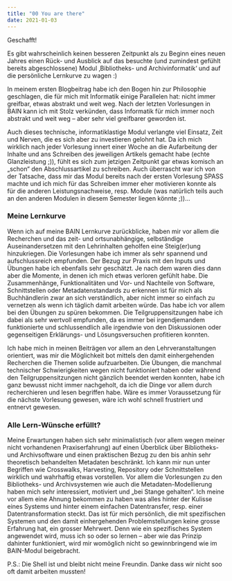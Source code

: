 ```yaml
---
title: "00 You are there"
date: 2021-01-03
---
```

Geschafft!

Es gibt wahrscheinlich keinen besseren Zeitpunkt als zu Beginn eines neuen Jahres einen Rück- und Ausblick auf das besuchte (und zumindest gefühlt bereits abgeschlossene) Modul ‚Bibliotheks- und Archivinformatik‘ und auf die persönliche Lernkurve zu wagen :)

In meinem ersten Blogbeitrag habe ich den Bogen hin zur Philosophie geschlagen, die für mich mit Informatik einige Parallelen hat: nicht immer greifbar, etwas abstrakt und weit weg. Nach der letzten Vorlesungen in BAIN kann ich mit Stolz verkünden, dass Informatik für mich immer noch abstrakt und weit weg – aber sehr viel greifbarer geworden ist. 

Auch dieses technische, informatiklastige Modul verlangte viel Einsatz, Zeit und Nerven, die es sich aber zu investieren gelohnt hat. Da ich mich wirklich nach jeder Vorlesung innert einer Woche an die Aufarbeitung der Inhalte und ans Schreiben des jeweiligen Artikels gemacht habe (echte Glanzleistung ;)), fühlt es sich zum jetzigen Zeitpunkt gar etwas komisch an „schon“ den Abschlussartikel zu schreiben. Auch überrascht war ich von der Tatsache, dass mir das Modul bereits nach der ersten Vorlesung SPASS machte und ich mich für das Schreiben immer eher motivieren konnte als für die anderen Leistungsnachweise, resp. Module (was natürlich teils auch an den anderen Modulen in diesem Semester liegen könnte ;))…

### Meine Lernkurve
Wenn ich auf meine BAIN Lernkurve zurückblicke, haben mir vor allem die Recherchen und das zeit- und ortsunabhängige, selbständige Auseinandersetzen mit den Lehrinhalten geholfen eine Steig(er)ung hinzukriegen. Die Vorlesungen habe ich immer als sehr spannend und aufschlussreich empfunden. Der Bezug zur Praxis mit den Inputs und Übungen habe ich ebenfalls sehr geschätzt. Je nach dem waren dies dann aber die Momente, in denen ich mich etwas verloren gefühlt habe. Die Zusammenhänge, Funktionalitäten und Vor- und Nachteile von Software, Schnittstellen oder Metadatenstandards zu erkennen ist für mich als Buchhändlerin zwar an sich verständlich, aber nicht immer so einfach zu vernetzen als wenn ich täglich damit arbeiten würde. Das habe ich vor allem bei den Übungen zu spüren bekommen. Die Teilgruppensitzungen habe ich dabei als sehr wertvoll empfunden, da es immer bei irgendjemandem funktionierte und schlussendlich alle irgendwie von den Diskussionen oder gegenseitigen Erklärungs- und Lösungsversuchen profitieren konnten.

Ich habe mich in meinen Beiträgen vor allem an den Lehrveranstaltungen orientiert, was mir die Möglichkeit bot mittels den damit einhergehenden Recherchen die Themen solide aufzuarbeiten. Die Übungen, die manchmal technischer Schwierigkeiten wegen nicht funktioniert haben oder während den Teilgruppensitzungen nicht gänzlich beendet werden konnten, habe ich ganz bewusst nicht immer nachgeholt, da ich die Dinge vor allem durch recherchieren und lesen begriffen habe. Wäre es immer Voraussetzung für die nächste Vorlesung gewesen, wäre ich wohl schnell frustriert und entnervt gewesen.

### Alle Lern-Wünsche erfüllt?
Meine Erwartungen haben sich sehr minimalistisch (vor allem wegen meiner nicht vorhandenen Praxiserfahrung) auf einen Überblick über Bibliotheks- und Archivsoftware und einen praktischen Bezug zu den bis anhin sehr theoretisch behandelten Metadaten beschränkt. Ich kann mir nun unter Begriffen wie Crosswalks, Harvesting, Repository oder Schnittstellen wirklich und wahrhaftig etwas vorstellen. Vor allem die Vorlesungen zu den Bibliotheks- und Archivsystemen wie auch die Metadaten-Modellierung haben mich sehr interessiert, motiviert und „bei Stange gehalten“. 
Ich meine vor allem eine Ahnung bekommen zu haben was alles hinter der Kulisse eines Systems und hinter einem einfachen Datentransfer, resp. einer Datentransformation steckt. Das ist für mich persönlich, die mit spezifischen Systemen und den damit einhergehenden Problemstellungen keine grosse Erfahrung hat, ein grosser Mehrwert. Denn wie ein spezifisches System angewendet wird, muss ich so oder so lernen – aber wie das Prinzip dahinter funktioniert, wird mir womöglich nicht so gewinnbringend wie im BAIN-Modul beigebracht.

P.S.: Die Shell ist und bleibt nicht meine Freundin. Danke dass wir nicht soo oft damit arbeiten mussten! 

